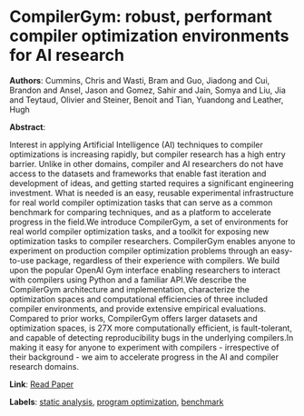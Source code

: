 # CompilerGym: robust, performant compiler optimization environments for AI research

**Authors**: Cummins, Chris and Wasti, Bram and Guo, Jiadong and Cui, Brandon and Ansel, Jason and Gomez, Sahir and Jain, Somya and Liu, Jia and Teytaud, Olivier and Steiner, Benoit and Tian, Yuandong and Leather, Hugh

**Abstract**:

Interest in applying Artificial Intelligence (AI) techniques to compiler optimizations is increasing rapidly, but compiler research has a high entry barrier. Unlike in other domains, compiler and AI researchers do not have access to the datasets and frameworks that enable fast iteration and development of ideas, and getting started requires a significant engineering investment. What is needed is an easy, reusable experimental infrastructure for real world compiler optimization tasks that can serve as a common benchmark for comparing techniques, and as a platform to accelerate progress in the field.We introduce CompilerGym, a set of environments for real world compiler optimization tasks, and a toolkit for exposing new optimization tasks to compiler researchers. CompilerGym enables anyone to experiment on production compiler optimization problems through an easy-to-use package, regardless of their experience with compilers. We build upon the popular OpenAI Gym interface enabling researchers to interact with compilers using Python and a familiar API.We describe the CompilerGym architecture and implementation, characterize the optimization spaces and computational efficiencies of three included compiler environments, and provide extensive empirical evaluations. Compared to prior works, CompilerGym offers larger datasets and optimization spaces, is 27X more computationally efficient, is fault-tolerant, and capable of detecting reproducibility bugs in the underlying compilers.In making it easy for anyone to experiment with compilers - irrespective of their background - we aim to accelerate progress in the AI and compiler research domains.

**Link**: [Read Paper](https://doi.org/10.1109/CGO53902.2022.9741258)

**Labels**: [static analysis](../../labels/static_analysis.md), [program optimization](../../labels/program_optimization.md), [benchmark](../../labels/benchmark.md)

